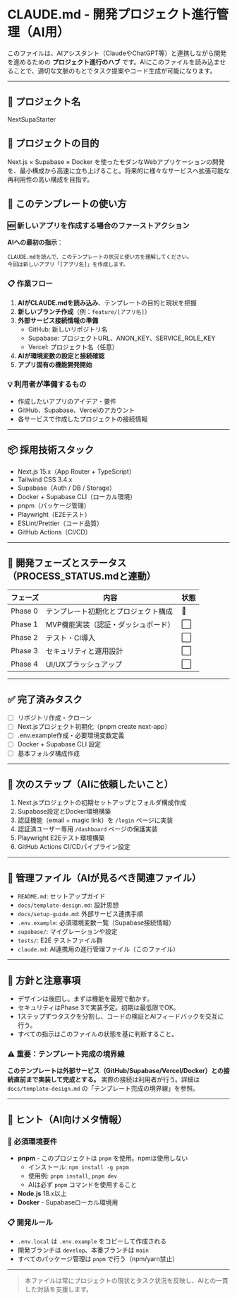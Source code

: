 # CLAUDE.md - 開発プロジェクト進行管理（AI用）

このファイルは、AIアシスタント（ClaudeやChatGPT等）と連携しながら開発を進めるための **プロジェクト進行のハブ** です。AIにこのファイルを読み込ませることで、適切な文脈のもとでタスク提案やコード生成が可能になります。

---

## 🧭 プロジェクト名

NextSupaStarter

## 🎯 プロジェクトの目的

Next.js × Supabase × Docker を使ったモダンなWebアプリケーションの開発を、最小構成から高速に立ち上げること。将来的に様々なサービスへ拡張可能な再利用性の高い構成を目指す。

## 🚀 このテンプレートの使い方

### 🆕 新しいアプリを作成する場合のファーストアクション

**AIへの最初の指示**：
```
CLAUDE.mdを読んで、このテンプレートの状況と使い方を理解してください。
今回は新しいアプリ「[アプリ名]」を作成します。
```

### 📋 作業フロー
1. **AIがCLAUDE.mdを読み込み**、テンプレートの目的と現状を把握
2. **新しいブランチ作成**（例：`feature/[アプリ名]`）
3. **外部サービス接続情報の準備**
   - GitHub: 新しいリポジトリ名
   - Supabase: プロジェクトURL、ANON_KEY、SERVICE_ROLE_KEY
   - Vercel: プロジェクト名（任意）
4. **AIが環境変数の設定と接続確認**
5. **アプリ固有の機能開発開始**

### 💡 利用者が準備するもの
- 作成したいアプリのアイデア・要件
- GitHub、Supabase、Vercelのアカウント
- 各サービスで作成したプロジェクトの接続情報

---

## 📦 採用技術スタック

* Next.js 15.x（App Router + TypeScript）
* Tailwind CSS 3.4.x
* Supabase（Auth / DB / Storage）
* Docker + Supabase CLI（ローカル環境）
* pnpm（パッケージ管理）
* Playwright（E2Eテスト）
* ESLint/Prettier（コード品質）
* GitHub Actions（CI/CD）

---

## 🔄 開発フェーズとステータス（PROCESS\_STATUS.mdと連動）

| フェーズ    | 内容                  | 状態 |
| ------- | ------------------- | -- |
| Phase 0 | テンプレート初期化とプロジェクト構成 | 🚧  |
| Phase 1 | MVP機能実装（認証・ダッシュボード） | ⬜  |
| Phase 2 | テスト・CI導入            | ⬜  |
| Phase 3 | セキュリティと運用設計         | ⬜  |
| Phase 4 | UI/UXブラッシュアップ       | ⬜  |

---

## ✅ 完了済みタスク

* [ ] リポジトリ作成・クローン
* [ ] Next.jsプロジェクト初期化（pnpm create next-app）
* [ ] .env.example作成・必要環境変数定義
* [ ] Docker + Supabase CLI 設定
* [ ] 基本フォルダ構成作成

---

## 🚧 次のステップ（AIに依頼したいこと）

1. Next.jsプロジェクトの初期セットアップとフォルダ構成作成
2. Supabase設定とDocker環境構築
3. 認証機能（email + magic link）を `/login` ページに実装
4. 認証済ユーザー専用 `/dashboard` ページの保護実装
5. Playwright E2Eテスト環境構築
6. GitHub Actions CI/CDパイプライン設定

---

## 📂 管理ファイル（AIが見るべき関連ファイル）

* `README.md`: セットアップガイド
* `docs/template-design.md`: 設計思想
* `docs/setup-guide.md`: 外部サービス連携手順
* `.env.example`: 必須環境変数一覧（Supabase接続情報）
* `supabase/`: マイグレーションや設定
* `tests/`: E2E テストファイル群
* `claude.md`: AI連携用の進行管理ファイル（このファイル）

---

## 📌 方針と注意事項

* デザインは後回し。まずは機能を最短で動かす。
* セキュリティはPhase 3で実装予定。初期は最低限でOK。
* 1ステップずつタスクを分割し、コードの検証とAIフィードバックを交互に行う。
* すべての指示はこのファイルの状態を基に判断すること。

### ⚠️ **重要：テンプレート完成の境界線**

**このテンプレートは外部サービス（GitHub/Supabase/Vercel/Docker）との接続直前まで実装して完成とする。**
実際の接続は利用者が行う。詳細は `docs/template-design.md` の「テンプレート完成の境界線」を参照。

---

## 🧠 ヒント（AI向けメタ情報）

### 🔧 必須環境要件
* **pnpm** - このプロジェクトは `pnpm` を使用。npmは使用しない
  - インストール: `npm install -g pnpm`
  - 使用例: `pnpm install`, `pnpm dev`
  - AIは必ず `pnpm` コマンドを使用すること
* **Node.js** 18.x以上
* **Docker** - Supabaseローカル環境用

### 📋 開発ルール
* `.env.local` は `.env.example` をコピーして作成される
* 開発ブランチは `develop`、本番ブランチは `main`
* すべてのパッケージ管理は `pnpm` で行う（npm/yarn禁止）

---

> 本ファイルは常にプロジェクトの現状とタスク状況を反映し、AIとの一貫した対話を支援します。
